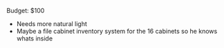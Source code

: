 Budget: $100

- Needs more natural light
- Maybe a file cabinet inventory system for the 16 cabinets so he knows whats inside
 
